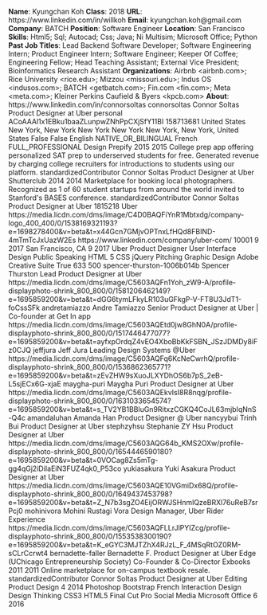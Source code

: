 **Name**: Kyungchan Koh
**Class**: 2018
**URL**: https://www\.linkedin\.com/in/willkoh
**Email**: kyungchan\.koh@gmail\.com
**Company**: BATCH
**Position**: Software Engineer
**Location**: San Francisco
**Skills**: Html5; Sql; Autocad; Css; Java; Ni Multisim; Microsoft Office; Python
**Past Job Titles**: Lead Backend Software Developer; Software Engineering Intern; Product Engineer Intern; Software Engineer; Keeper Of Coffee; Engineering Fellow; Head Teaching Assistant; External Vice President; Bioinformatics Research Assistant
**Organizations**: Airbnb <airbnb\.com>; Rice University <rice\.edu>; Mizzou <missouri\.edu>; Indus OS <indusos\.com>; BATCH <getbatch\.com>; Fin\.com <fin\.com>; Meta <meta\.com>; Kleiner Perkins Caufield & Byers <kpcb\.com>
**About**: https://www\.linkedin\.com/in/connorsoltas connorsoltas Connor Soltas Product Designer at Uber personal ACoAAAl1x1EBku1baaZLunpwZNhPpCXjSfY11BI 158713681 United States New York, New York New York New York New York, New York, United States False False English NATIVE\_OR\_BILINGUAL French FULL\_PROFESSIONAL Design Prepify 2015 2015 College prep app offering personalized SAT prep to underserved students for free\. Generated revenue by charging college recruiters for introductions to students using our platform\. standardizedContributor Connor Soltas Product Designer at Uber Shutterclub 2014 2014 Marketplace for booking local photographers\. Recognized as 1 of 60 student startups from around the world invited to Stanford's BASES conference\. standardizedContributor Connor Soltas Product Designer at Uber 1815218 Uber https://media\.licdn\.com/dms/image/C4D0BAQFiYnR1Mbtxdg/company\-logo\_400\_400/0/1538169321193?e=1698278400&v=beta&t=x44Gcn7GMjvOPTnxLfHQd8FBIND\-4mTmTcJxUazW2Es https://www\.linkedin\.com/company/uber\-com/ 10001 9 2017 San Francisco, CA 9 2017 Uber Product Designer User Interface Design Public Speaking HTML 5 CSS jQuery Pitching Graphic Design Adobe Creative Suite True 633 500 spencer\-thurston\-1006b014b Spencer Thurston Lead Product Designer at Uber https://media\.licdn\.com/dms/image/C5603AQFn1Yoh\_zW9\-A/profile\-displayphoto\-shrink\_800\_800/0/1581206462149?e=1695859200&v=beta&t=dGG6tymLFkyLR103uGFkgP\-V\-FT8U3JdT1\-foCssSFk andretamiazzo Andre Tamiazzo Senior Product Designer at Uber | Co\-founder at Get In app https://media\.licdn\.com/dms/image/C5603AQEtd0jw8GhN0A/profile\-displayphoto\-shrink\_800\_800/0/1517446477077?e=1695859200&v=beta&t=ayfxpOrdqZ4vEO4XboBbKkFSBN\_JSzJDMDy8iFz0CJQ jeffjura Jeff Jura Leading Design Systems @Uber https://media\.licdn\.com/dms/image/C5603AQFq6KcNeCwrhQ/profile\-displayphoto\-shrink\_800\_800/0/1536862365771?e=1695859200&v=beta&t=zEvZHW9sXuoJLXYDhOS6b7pS\_2eB\-L5sjECx6G\-xjaE maygha\-puri Maygha Puri Product Designer at Uber https://media\.licdn\.com/dms/image/C5603AQEkvIsI8R8nqg/profile\-displayphoto\-shrink\_800\_800/0/1631033654574?e=1695859200&v=beta&t=s\_TV2YB1BBluGn9RitxzCGKQ4CoJL63mjbIqNnS\-Q4c amandaluhan Amanda Han Product Designer @ Uber nancyybui Trinh Bui Product Designer at Uber stephzyhsu Stephanie ZY Hsu Product Designer at Uber https://media\.licdn\.com/dms/image/C5603AQG64b\_KMS2OXw/profile\-displayphoto\-shrink\_800\_800/0/1654446590180?e=1695859200&v=beta&t=0VOCag8Zs5mTg\-gg4qGj2iDiIaEiN3FUZ4qk0\_P53co yukiasakura Yuki Asakura Product Designer at Uber https://media\.licdn\.com/dms/image/C5603AQE10VGmiDx68Q/profile\-displayphoto\-shrink\_800\_800/0/1649437453798?e=1695859200&v=beta&t=Z\_N7b3sgZO4EijORWJSHnmlQzeBRXl76uReB7srPcj0 mohinivora Mohini Rustagi Vora Design Manager, Uber Rider Experience https://media\.licdn\.com/dms/image/C5603AQFLLrJlPYIZcg/profile\-displayphoto\-shrink\_800\_800/0/1553538300190?e=1695859200&v=beta&t=K\_eGYC3MJTZhX4RJzL\_F\_4MSqRtOZ0RM\-sCLrCcrwt4 bernadette\-faller Bernadette F\. Product Designer at Uber Edge \(UChicago Entrepreneurship Society\) Co\-Founder & Co\-Director Exbooks 2011 2011 Online marketplace for on\-campus textbook resale\. standardizedContributor Connor Soltas Product Designer at Uber Editing Product Design 4 2014 Photoshop Bootstrap French Interaction Design Design Thinking CSS3 HTML5 Final Cut Pro Social Media Microsoft Office 6 2016
